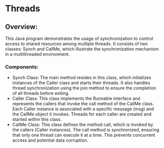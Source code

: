 # Threads
## Overview:
This Java program demonstrates the usage of synchronization to control access to shared resources among multiple threads. It consists of two classes: Synch and CallMe, which illustrate the synchronization mechanism in a multithreaded environment.

### Components:
- Synch Class:
The main method resides in this class, which initializes instances of the Caller class and starts their threads.
It also handles thread synchronization using the join method to ensure the completion of all threads before exiting.
- Caller Class:
This class implements the Runnable interface and represents the callers that invoke the call method of the CallMe class.
Each Caller instance is associated with a specific message (msg) and the CallMe object it invokes.
Threads for each caller are created and started within this class.
- CallMe Class:
This class defines the method call, which is invoked by the callers (Caller instances).
The call method is synchronized, ensuring that only one thread can execute it at a time. This prevents concurrent access and potential data corruption.
